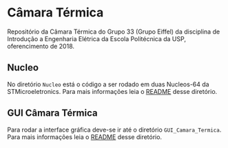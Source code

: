# Câmara Térmica

Repositório da Câmara Térmica do Grupo 33 (Grupo Eiffel) da disciplina de Introdução a Engenharia Elétrica da Escola Politécnica da USP, oferencimento de 2018.

## Nucleo 

No diretório `Nucleo` está o código a ser rodado em duas Nucleos-64 da STMicroeletronics. Para mais informações leia o [README](Nucleo/README.md) desse diretório.

## GUI Câmara Térmica

Para rodar a interface gráfica deve-se ir até o diretório `GUI_Camara_Termica`. Para mais informações leia o [README](GUI_Camara_Termica/README.md) desse diretório.